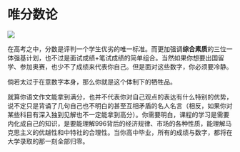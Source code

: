 # 唯分数论
![](https://img.shields.io/badge/Auther-gateKelp-blue.svg)

在高考之中，分数是评判一个学生优劣的唯一标准。而更加强调**综合素质**的三位一体强基计划，也不过是面试成绩+笔试成绩的简单组合。当然如果你想要出国留学、参加奥赛，也少不了成绩来代表你自己。但是面对这些数字，你必须要冷静。

倘若太过于在意数字本身，那么你就是这个体制下的牺牲品。

就算你语文作文能拿到满分，也并不代表你对自己观点的表达有什么特别的优势，说不定只是背诵了几句自己也不明白的甚至互相矛盾的名人名言（相反，如果你对某些科目有深入独到见解也不一定能拿到高分）。你需要明白，课程的学习是需要内化成自己的知识，是要能理解996背后的经济规律、市场的各种性质，能理解马克思主义的优越性和中特社的合理性。当你高中毕业，所有的成绩与数字，都将在大学录取的那一刻全部归零。
